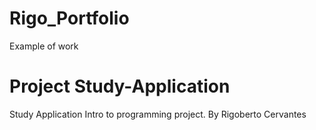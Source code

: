 # Rigo_Portfolio
Example of work

# Project Study-Application
Study Application Intro to programming project. By Rigoberto Cervantes
